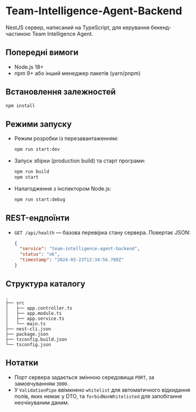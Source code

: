 # Team-Intelligence-Agent-Backend

NestJS сервер, написаний на TypeScript, для керування бекенд-частиною Team Intelligence Agent.

## Попередні вимоги
- Node.js 18+
- npm 9+ або інший менеджер пакетів (yarn/pnpm)

## Встановлення залежностей
```bash
npm install
```

## Режими запуску
- Режим розробки із перезавантаженням:
  ```bash
  npm run start:dev
  ```
- Запуск збірки (production build) та старт програми:
  ```bash
  npm run build
  npm start
  ```
- Налагодження з інспектором Node.js:
  ```bash
  npm run start:debug
  ```

## REST-ендпоїнти
- `GET /api/health` — базова перевірка стану сервера. Повертає JSON:
  ```json
  {
    "service": "team-intelligence-agent-backend",
    "status": "ok",
    "timestamp": "2024-03-23T12:34:56.789Z"
  }
  ```

## Структура каталогу
```
.
├── src
│   ├── app.controller.ts
│   ├── app.module.ts
│   ├── app.service.ts
│   └── main.ts
├── nest-cli.json
├── package.json
├── tsconfig.build.json
└── tsconfig.json
```

## Нотатки
- Порт сервера задається змінною середовища `PORT`, за замовчуванням `3000`.
- У `ValidationPipe` ввімкнено `whitelist` для автоматичного відкидання полів, яких немає у DTO, та `forbidNonWhitelisted` для запобігання неочікуваним даним.
